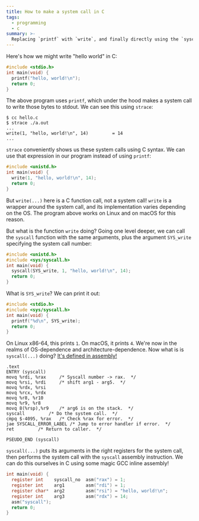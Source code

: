 ```yaml
---
title: How to make a system call in C
tags:
  - programming
  - c
summary: >-
  Replacing `printf` with `write`, and finally directly using the `syscall` function with inline assembly.
---
```


Here's how we might write "hello world" in C:

```c
#include <stdio.h>
int main(void) {
  printf("hello, world!\n");
  return 0;
}
```

The above program uses `printf`,
which under the hood makes a system call to write those bytes to stdout.
We can see this using `strace`:

```console
$ cc hello.c
$ strace ./a.out
...
write(1, "hello, world!\n", 14)         = 14
...
```

`strace` conveniently shows us these system calls using C syntax.
We can use that expression in our program instead of using `printf`:

```c
#include <unistd.h>
int main(void) {
  write(1, "hello, world!\n", 14);
  return 0;
}
```

But `write(...)` here is a C function call, not a system call!
`write` is a wrapper around the system call,
and its implementation varies depending on the OS.
The program above works on Linux and on macOS for this reason.

But what is the function `write` doing?
Going one level deeper,
we can call the `syscall` function with the same arguments,
plus the argument `SYS_write` specifying the system call number:

```c
#include <unistd.h>
#include <sys/syscall.h>
int main(void) {
  syscall(SYS_write, 1, "hello, world!\n", 14);
  return 0;
}
```

What is `SYS_write`?
We can print it out:

```c
#include <stdio.h>
#include <sys/syscall.h>
int main(void) {
  printf("%d\n", SYS_write);
  return 0;
}
```

On Linux x86-64, this prints `1`. On macOS, it prints `4`.
We're now in the realms of OS-dependence and architecture-dependence.
Now what is is `syscall(...)` doing?
[It's defined in assembly!](https://github.com/bminor/glibc/blob/9a123ff05d624f429aa31fce10a8276a52a11f0d/sysdeps/unix/sysv/linux/x86_64/syscall.S)

```gas
.text
ENTRY (syscall)
movq %rdi, %rax		/* Syscall number -> rax.  */
movq %rsi, %rdi		/* shift arg1 - arg5.  */
movq %rdx, %rsi
movq %rcx, %rdx
movq %r8, %r10
movq %r9, %r8
movq 8(%rsp),%r9	/* arg6 is on the stack.  */
syscall			/* Do the system call.  */
cmpq $-4095, %rax	/* Check %rax for error.  */
jae SYSCALL_ERROR_LABEL	/* Jump to error handler if error.  */
ret			/* Return to caller.  */

PSEUDO_END (syscall)
```

`syscall(...)` puts its arguments in the right registers for the system call,
then performs the system call with the `syscall` assembly instruction.
We can do this ourselves in C
using some magic GCC inline assembly!

```c
int main(void) {
  register int    syscall_no  asm("rax") = 1;
  register int    arg1        asm("rdi") = 1;
  register char*  arg2        asm("rsi") = "hello, world!\n";
  register int    arg3        asm("rdx") = 14;
  asm("syscall");
  return 0;
}
```
